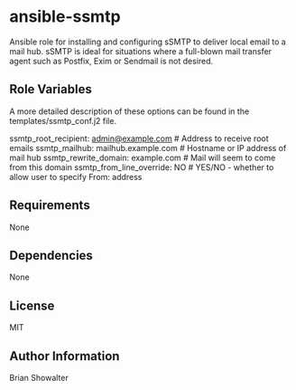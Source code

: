ansible-ssmtp
=============

Ansible role for installing and configuring sSMTP to deliver local email to a
mail hub. sSMTP is ideal for situations where a full-blown mail transfer agent
such as Postfix, Exim or Sendmail is not desired.

Role Variables
--------------

A more detailed description of these options can be found in the
templates/ssmtp_conf.j2 file.

  ssmtp_root_recipient: admin@example.com   # Address to receive root emails
  ssmtp_mailhub: mailhub.example.com        # Hostname or IP address of mail hub
  ssmtp_rewrite_domain: example.com         # Mail will seem to come from this domain
  ssmtp_from_line_override: NO              # YES/NO - whether to allow user to specify From: address


Requirements
-----------

None

Dependencies
-----------

None

License
------

MIT

Author Information
----------------
Brian Showalter
